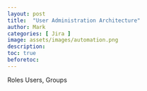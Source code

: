 ```yaml
---
layout: post
title:  "User Administration Architecture"
author: Mark
categories: [ Jira ]
image: assets/images/automation.png
description: 
toc: true
beforetoc: 
---
```


Roles Users, Groups
<!--stackedit_data:
eyJoaXN0b3J5IjpbLTIwMzc2OTMzNDRdfQ==
-->